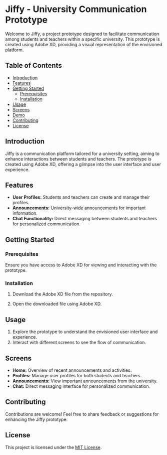 
# Jiffy - University Communication Prototype

Welcome to Jiffy, a project prototype designed to facilitate communication among students and teachers within a specific university. This prototype is created using Adobe XD, providing a visual representation of the envisioned platform.

## Table of Contents
- [Introduction](#introduction)
- [Features](#features)
- [Getting Started](#getting-started)
  - [Prerequisites](#prerequisites)
  - [Installation](#installation)
- [Usage](#usage)
- [Screens](#screens)
- [Demo](#demo)
- [Contributing](#contributing)
- [License](#license)

## Introduction

Jiffy is a communication platform tailored for a university setting, aiming to enhance interactions between students and teachers. The prototype is created using Adobe XD, offering a glimpse into the user interface and user experience.

## Features

- **User Profiles:** Students and teachers can create and manage their profiles.
- **Announcements:** University-wide announcements for important information.
- **Chat Functionality:** Direct messaging between students and teachers for personalized communication.

## Getting Started

### Prerequisites

Ensure you have access to Adobe XD for viewing and interacting with the prototype.

### Installation

1. Download the Adobe XD file from the repository.

2. Open the downloaded file using Adobe XD.

## Usage

1. Explore the prototype to understand the envisioned user interface and experience.
2. Interact with different screens to see the flow of communication.

## Screens

- **Home:** Overview of recent announcements and activities.
- **Profiles:** Manage user profiles for both students and teachers.
- **Announcements:** View important announcements from the university.
- **Chat:** Direct messaging interface for personalized communication.


## Contributing

Contributions are welcome! Feel free to share feedback or suggestions for enhancing the Jiffy prototype.

## License

This project is licensed under the [MIT License](LICENSE).
```


